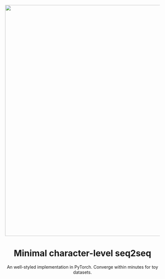 
<p align="center">
<img src="https://user-images.githubusercontent.com/43589364/148682237-185969ee-8c94-4581-9769-3c5a94c15ff5.png" width=750>
</p>
<h1 align="center">Minimal character-level seq2seq</h1>
<p align="center">An well-styled implementation in PyTorch. Converge within minutes for toy datasets.</p>
